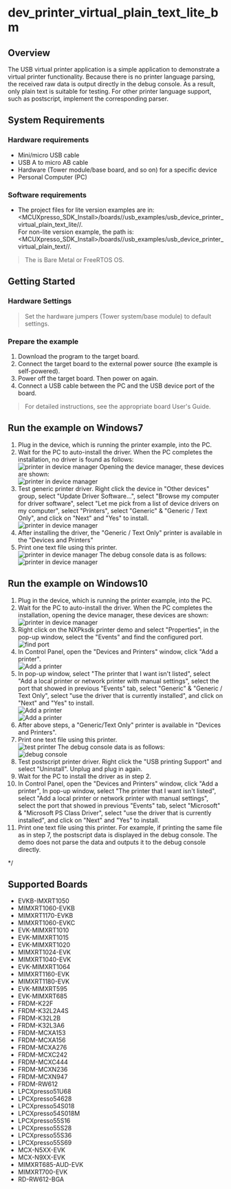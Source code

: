 # dev_printer_virtual_plain_text_lite_bm




## Overview

The USB virtual printer application is a simple application to demonstrate a virtual printer functionality.
Because there is no printer language parsing, the received raw data is output directly in the debug console.
As a result, only plain text is suitable for testing. For other printer language support, such as postscript, implement the corresponding parser.

## System Requirements

### Hardware requirements

- Mini/micro USB cable
- USB A to micro AB cable
- Hardware (Tower module/base board, and so on) for a specific device
- Personal Computer (PC)


### Software requirements

- The project files for lite version examples are in: 
<br> <MCUXpresso_SDK_Install>/boards/<board>/usb_examples/usb_device_printer_virtual_plain_text_lite/<rtos>/<toolchain>.
<br>  For non-lite version example, the path is: 
<br> <MCUXpresso_SDK_Install>/boards/<board>/usb_examples/usb_device_printer_virtual_plain_text/<rtos>/<toolchain>.
> The <rtos> is Bare Metal or FreeRTOS OS.


## Getting Started

### Hardware Settings

> Set the hardware jumpers (Tower system/base module) to default settings.


### Prepare the example

1.  Download the program to the target board.
2.  Connect the target board to the external power source (the example is self-powered).
3.  Power off the target board. Then power on again.
4.  Connect a USB cable between the PC and the USB device port of the board.

> For detailed instructions, see the appropriate board User's Guide.

## Run the example on Windows7

1.  Plug in the device, which is running the printer example, into the PC.
2.  Wait for the PC to auto-install the driver. When the PC completes the installation, no driver is found as follows:
<br>![printer in device manager](device_printer_install_driver_auto.jpg "printer in device manager")
Opening the device manager, these devices are shown:
<br>![printer in device manager](device_printer_devmgmt.jpg "printer in device manager")
3.  Test generic printer driver. Right click the device in "Other devices" group, select "Update Driver Software...",
select "Browse my computer for driver software", select "Let me pick from a list of device drivers on my computer",
select "Printers", select "Generic" & "Generic / Text Only", and click on "Next" and "Yes" to install.
<br>![printer in device manager](device_printer_devmgmt_install1.jpg "printer in device manager")
4.  After installing the driver, the "Generic / Text Only" printer  is available in the "Devices and Printers"
5.  Print one text file using this printer. 
<br>![printer in device manager](device_printer_example_text.jpg "printer in device manager")
The debug console data is as follows:
<br>![printer in device manager](device_printer_example_text_output.jpg "printer in device manager")


## Run the example on Windows10

1.  Plug in the device, which is running the printer example, into the PC.
2.  Wait for the PC to auto-install the driver. When the PC completes the installation, opening the device manager, these devices are shown:
<br>![printer in device manager](device_printer_devmgmt_win10.jpg "printer in device manager")
3.  Right click on the NXPksdk printer demo and select "Properties", in the pop-up window, select the "Events" and find the configured port.
<br>![find port](device_printer_find_port.jpg "find port")
4.  In Control Panel, open the "Devices and Printers" window, click "Add a printer".
<br>![Add a printer](device_printer_dev&printer.jpg "Add a printer")
5.  In pop-up window, select "The printer that I want isn't listed", select "Add a local printer or network printer with manual settings",
select the port that showed in previous "Events" tab, select "Generic" & "Generic / Text Only", select "use the driver that is currently installed",
and click on "Next" and "Yes" to install.
<br>![Add a printer](device_printer_add_printer_1.jpg "Add a printer")
<br>![Add a printer](device_printer_add_printer_2.jpg "Add a printer")
6.  After above steps, a "Generic/Text Only" printer is available in "Devices and Printers".
7.  Print one text file using this printer.
<br>![test printer](device_printer_example_text.jpg "test printer")
The debug console data is as follows:
<br>![debug console](device_printer_example_text_output.jpg "debug console")
8.  Test postscript printer driver. Right click the "USB printing Support" and select "Uninstall". Unplug and plug in again.
9.  Wait for the PC to install the driver as in step 2.
10.  In Control Panel, open the "Devices and Printers" window, click "Add a printer",
In pop-up window, select "The printer that I want isn't listed", select "Add a local printer or network printer with manual settings",
select the port that showed in previous "Events" tab, select "Microsoft" & "Microsoft PS Class Driver", select "use the driver that is currently installed",
and click on "Next" and "Yes" to install.
11.  Print one text file using this printer. For example, if printing the same file as in step 7, the postscript data is displayed in the debug console.
The demo does not parse the data and outputs it to the debug console directly.

*/

## Supported Boards
- EVKB-IMXRT1050
- MIMXRT1060-EVKB
- MIMXRT1170-EVKB
- MIMXRT1060-EVKC
- EVK-MIMXRT1010
- EVK-MIMXRT1015
- EVK-MIMXRT1020
- MIMXRT1024-EVK
- MIMXRT1040-EVK
- EVK-MIMXRT1064
- MIMXRT1160-EVK
- MIMXRT1180-EVK
- EVK-MIMXRT595
- EVK-MIMXRT685
- FRDM-K22F
- FRDM-K32L2A4S
- FRDM-K32L2B
- FRDM-K32L3A6
- FRDM-MCXA153
- FRDM-MCXA156
- FRDM-MCXA276
- FRDM-MCXC242
- FRDM-MCXC444
- FRDM-MCXN236
- FRDM-MCXN947
- FRDM-RW612
- LPCXpresso51U68
- LPCXpresso54628
- LPCXpresso54S018
- LPCXpresso54S018M
- LPCXpresso55S16
- LPCXpresso55S28
- LPCXpresso55S36
- LPCXpresso55S69
- MCX-N5XX-EVK
- MCX-N9XX-EVK
- MIMXRT685-AUD-EVK
- MIMXRT700-EVK
- RD-RW612-BGA
